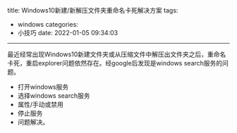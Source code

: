 title: Windows10新建/新解压文件夹重命名卡死解决方案
tags:
  - windows
categories:
  - 小技巧
date: 2022-01-05 09:34:03
---
最近经常出现Windows10新建文件夹或从压缩文件中解压出文件夹之后，重命名卡死，重启explorer问题依然存在。经google后发现是windows search服务的问题。
<!--more-->
- 打开windows服务
- 选择windows search服务
- 属性/手动或禁用
- 停止服务
- 问题解决。